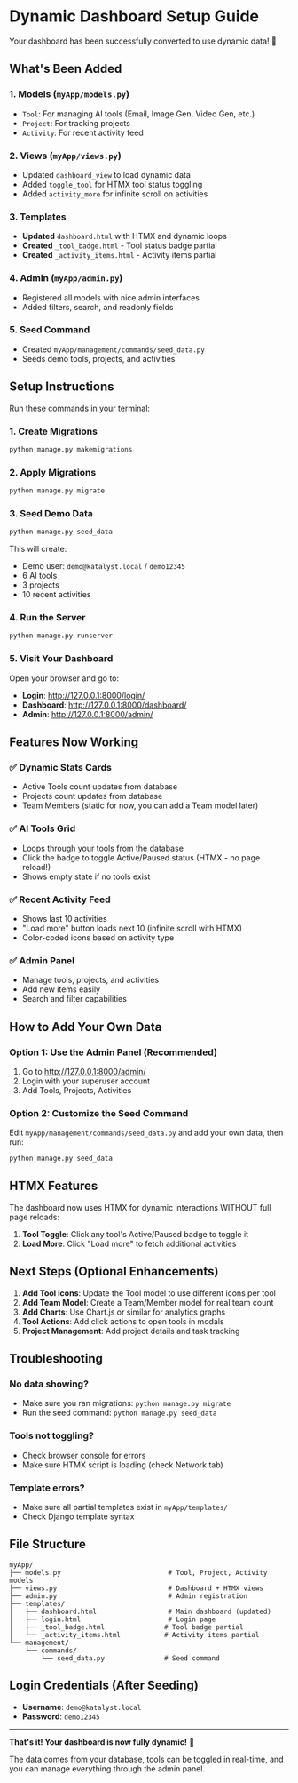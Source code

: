 # Dynamic Dashboard Setup Guide

Your dashboard has been successfully converted to use dynamic data! 🎉

## What's Been Added

### 1. **Models** (`myApp/models.py`)
- `Tool`: For managing AI tools (Email, Image Gen, Video Gen, etc.)
- `Project`: For tracking projects
- `Activity`: For recent activity feed

### 2. **Views** (`myApp/views.py`)
- Updated `dashboard_view` to load dynamic data
- Added `toggle_tool` for HTMX tool status toggling
- Added `activity_more` for infinite scroll on activities

### 3. **Templates**
- **Updated** `dashboard.html` with HTMX and dynamic loops
- **Created** `_tool_badge.html` - Tool status badge partial
- **Created** `_activity_items.html` - Activity items partial

### 4. **Admin** (`myApp/admin.py`)
- Registered all models with nice admin interfaces
- Added filters, search, and readonly fields

### 5. **Seed Command**
- Created `myApp/management/commands/seed_data.py`
- Seeds demo tools, projects, and activities

## Setup Instructions

Run these commands in your terminal:

### 1. Create Migrations
```bash
python manage.py makemigrations
```

### 2. Apply Migrations
```bash
python manage.py migrate
```

### 3. Seed Demo Data
```bash
python manage.py seed_data
```

This will create:
- Demo user: `demo@katalyst.local` / `demo12345`
- 6 AI tools
- 3 projects
- 10 recent activities

### 4. Run the Server
```bash
python manage.py runserver
```

### 5. Visit Your Dashboard
Open your browser and go to:
- **Login**: http://127.0.0.1:8000/login/
- **Dashboard**: http://127.0.0.1:8000/dashboard/
- **Admin**: http://127.0.0.1:8000/admin/

## Features Now Working

### ✅ Dynamic Stats Cards
- Active Tools count updates from database
- Projects count updates from database
- Team Members (static for now, you can add a Team model later)

### ✅ AI Tools Grid
- Loops through your tools from the database
- Click the badge to toggle Active/Paused status (HTMX - no page reload!)
- Shows empty state if no tools exist

### ✅ Recent Activity Feed
- Shows last 10 activities
- "Load more" button loads next 10 (infinite scroll with HTMX)
- Color-coded icons based on activity type

### ✅ Admin Panel
- Manage tools, projects, and activities
- Add new items easily
- Search and filter capabilities

## How to Add Your Own Data

### Option 1: Use the Admin Panel (Recommended)
1. Go to http://127.0.0.1:8000/admin/
2. Login with your superuser account
3. Add Tools, Projects, Activities

### Option 2: Customize the Seed Command
Edit `myApp/management/commands/seed_data.py` and add your own data, then run:
```bash
python manage.py seed_data
```

## HTMX Features

The dashboard now uses HTMX for dynamic interactions WITHOUT full page reloads:

1. **Tool Toggle**: Click any tool's Active/Paused badge to toggle it
2. **Load More**: Click "Load more" to fetch additional activities

## Next Steps (Optional Enhancements)

1. **Add Tool Icons**: Update the Tool model to use different icons per tool
2. **Add Team Model**: Create a Team/Member model for real team count
3. **Add Charts**: Use Chart.js or similar for analytics graphs
4. **Tool Actions**: Add click actions to open tools in modals
5. **Project Management**: Add project details and task tracking

## Troubleshooting

### No data showing?
- Make sure you ran migrations: `python manage.py migrate`
- Run the seed command: `python manage.py seed_data`

### Tools not toggling?
- Check browser console for errors
- Make sure HTMX script is loading (check Network tab)

### Template errors?
- Make sure all partial templates exist in `myApp/templates/`
- Check Django template syntax

## File Structure

```
myApp/
├── models.py                           # Tool, Project, Activity models
├── views.py                            # Dashboard + HTMX views
├── admin.py                            # Admin registration
├── templates/
│   ├── dashboard.html                  # Main dashboard (updated)
│   ├── login.html                      # Login page
│   ├── _tool_badge.html               # Tool badge partial
│   └── _activity_items.html           # Activity items partial
└── management/
    └── commands/
        └── seed_data.py               # Seed command
```

## Login Credentials (After Seeding)

- **Username**: `demo@katalyst.local`
- **Password**: `demo12345`

---

**That's it! Your dashboard is now fully dynamic!** 🚀

The data comes from your database, tools can be toggled in real-time, and you can manage everything through the admin panel.

